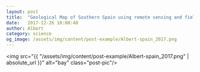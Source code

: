 ```yaml
---
layout: post
title:  "Geological Map of Southern Spain using remote sensing and field observation "
date:   2017-12-26 10:00:40
author: Albert
category: science
og_image: /assets/img/content/post-example/Albert-spain_2017.png
---
```

<!-- Global site tag (gtag.js) - Google Analytics -->
<script async src="https://www.googletagmanager.com/gtag/js?id=G-QY6RDJK8PM"></script>
<script>
  window.dataLayer = window.dataLayer || [];
  function gtag(){dataLayer.push(arguments);}
  gtag('js', new Date());

  gtag('config', 'G-QY6RDJK8PM');
</script>
<img src="{{ "/assets/img/content/post-example/Albert-spain_2017.png" | absolute_url }}" alt="bay" class="post-pic"/>
<br />
